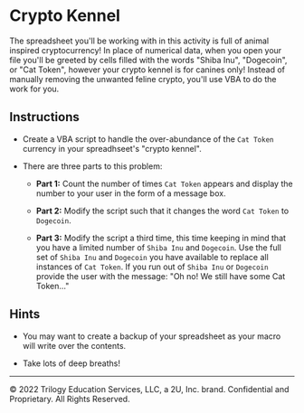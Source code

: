 # Crypto Kennel

The spreadsheet you'll be working with in this activity is full of animal inspired cryptocurrency! In place of numerical data, when you open your file you'll be greeted by cells filled with the words "Shiba Inu", "Dogecoin", or "Cat Token", however your crypto kennel is for canines only! Instead of manually removing the unwanted feline crypto, you'll use VBA to do the work for you.

## Instructions

* Create a VBA script to handle the over-abundance of the `Cat Token` currency in your spreadhseet's "crypto kennel".

* There are three parts to this problem:

  * **Part 1:** Count the number of times `Cat Token` appears and display the number to your user in the form of a message box.

  * **Part 2:** Modify the script such that it changes the word `Cat Token` to `Dogecoin`.

  * **Part 3:** Modify the script a third time, this time keeping in mind that you have a limited number of `Shiba Inu` and `Dogecoin`. Use the full set of `Shiba Inu` and `Dogecoin` you have available to replace all instances of `Cat Token`. If you run out of `Shiba Inu` or `Dogecoin` provide the user with the message: "Oh no! We still have some Cat Token..."

## Hints

* You may want to create a backup of your spreadsheet as your macro will write over the contents.

* Take lots of deep breaths!

---

© 2022 Trilogy Education Services, LLC, a 2U, Inc. brand. Confidential and Proprietary. All Rights Reserved.
